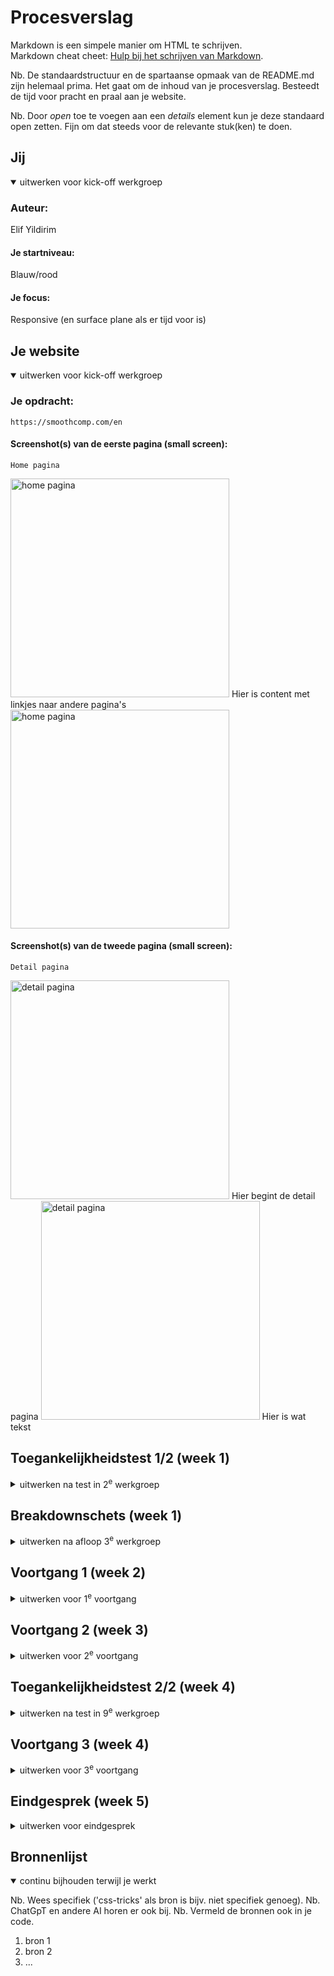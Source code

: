 # Procesverslag
Markdown is een simpele manier om HTML te schrijven.  
Markdown cheat cheet: [Hulp bij het schrijven van Markdown](https://github.com/adam-p/markdown-here/wiki/Markdown-Cheatsheet).

Nb. De standaardstructuur en de spartaanse opmaak van de README.md zijn helemaal prima. Het gaat om de inhoud van je procesverslag. Besteedt de tijd voor pracht en praal aan je website.

Nb. Door *open* toe te voegen aan een *details* element kun je deze standaard open zetten. Fijn om dat steeds voor de relevante stuk(ken) te doen.





## Jij

<details open>
  <summary>uitwerken voor kick-off werkgroep</summary>

  ### Auteur:
  Elif Yildirim

  #### Je startniveau:
  Blauw/rood

  #### Je focus:
Responsive (en surface plane als er tijd voor is) 
</details>





## Je website

<details open>
  <summary>uitwerken voor kick-off werkgroep</summary>

  ### Je opdracht:
    https://smoothcomp.com/en
  #### Screenshot(s) van de eerste pagina (small screen): 
    Home pagina
<img src="readme-images/sc1.png" width="350px" alt="home pagina"> 
Hier is content met linkjes naar andere pagina's
<img src="readme-images/sc2.png" width="350px" alt="home pagina"> 


  #### Screenshot(s) van de tweede pagina (small screen):
    Detail pagina
<img src="readme-images/sc4.png" width="350px" alt="detail pagina"> Hier begint de detail pagina
<img src="readme-images/sc5.png" width="350px" alt="detail pagina"> Hier is wat tekst


</details>



## Toegankelijkheidstest 1/2 (week 1)

<details>
  <summary>uitwerken na test in 2<sup>e</sup> werkgroep</summary>

  ### Bevindingen
  
  Mijn bevindingen die in de toegankelijkheidstest naar voren kwamen: 
  - Screanreader ging makkelijk aan. De toetsen die je moet gebruiken zijn makkelijk te vinden en begrijpen.
  - De stem van de screenreader is prima te volgen. 
  - De screenreader pakt alle headings en linkjes op de juiste volgorde. Als ik op 1 klik pakt die alle H1's en als ik 2 of 3 klik leest die de juiste bijhorende headings voor. 
  - Bij images zegt die unlabed graphic, dus de images hebben geen alt tekst waardoor ze niet toegankelijk zijn voor de screenreader. 
  - De screenreader geeft aan wanneer het een link is.
  
 Mijn bevindingen die in de WCAG checklist naar voren kwamen: 
  - De content van de website is makkelijk te begrijpen. Het is duidelijk dat de buttons buttons zijn. De screenreader laat goed weten wanneer iets een link is.
  - Bij het valideren van de code komen er veel errors uit. De site heeft een lang attribute en je kan de site overschakelen naar verschillende talen. De pagina's hebben geen unieke titel, tenminste er stond (toen ik het opzocht) aria-label: not specified. 
  - Bij tab en shift-tab is er een visuele element die zichbaar wordt.
  - De site kan geroteerd worden naar verschillende angles en de links hebben een goeie grootte en positie. 
  - De site heeft alleen maar div's. Geen lists. De headings staan elke keer bovenaan de div, dus heeft een logische volgorde. Het heeft op de home pagina twee H1's. 
  - De images hebben geen alt attribute. Het heeft geen text alternative voor complexere foto's. Er zijn twee images die tekst bevatten en die als button worden weergegeven, deze hebben wel een alt-text. 
  - De site heeft 1 video zonder audio. Het speelt automatisch. Je kan hem niet pauzeren of stoppen. 
  - De links hebben een a element. De links hebben een focus state. Sommige buttons hebben geen button element. De links hebben een icoon die verwijst dat je naar een andere pagina verstuurd gaat worden.
  - Ze gebruiken wel kleur, maar ze gebruiken ook veel vormen, plaatjes en tekst voor de informatie. Er is alleen een dark mode. 
  - Het heeft 1 animatie onderaan met de logo's van hun partners. Het is subtiel, maar ik kan niet vinden of het zich houdt aan de prefers-reduced-motion media query.
  - De color contrast is helemaal goed. 

  Vragen: 
  - "Provide a unique title for each page" -> is dit een H1?  -> antwoord: ja. Mijn website heeft dit niet!

</details>



## Breakdownschets (week 1)

<details>
  <summary>uitwerken na afloop 3<sup>e</sup> werkgroep</summary>

  ### de hele pagina: 
https://miro.com/welcomeonboard/V1BSajh5eFZHUEVMTU5XdEZvb1ZranQwanlsZUEyQWlwdnh5ZE4wUWZzd2ZyN2s4ampNd0xRS1BaMkFuWkFRM2ZDQ3RzT042a1pVc3ZNSXJMZlFUa3lGSStGYlBsazVqVjFwR2R2aXVJOC9OeUU2TlhyUXFZM2c4S25mSUlpVXBzVXVvMm53MW9OWFg5bkJoVXZxdFhRPT0hdjE=?share_link_id=997982138408  Link naar mijn schets! <br>
Feedback op mijn breakdownschets:
- img wordt een a
- button een a
- in de header allleen de dingen die op elke pagina zijn; zoals de nav, maar de img met h1 niet
- voor hamburgermenu: nav/ul-/li/a en dan is het een button om alles open te doen
- header/logo/a/button en dan een nav
- van de homepage de logo de h1 maken of h1 toevoegen en die dan verbergen (want elke pagina moet een goeie h1 hebben)
- de h1 wordt een h2
- de buttons die ik had in de voormalige header moeten a's worden
- de kleine stuk in de h2 kan je strong gebruiken
- bij de eerste section met de ul: om het beter te maken kan je van de hele li een a maken
- van die ?: een nav met een ul en dan li
- tweede img: later met css komt de background img maar kan ook een img als ik met vol overtuiging het kan uitleggen
- bij de volgende ul: gewoon een li met een img. hoeft geen p
- bij de een na laatste kan ik een section in een section doen
- bij de footer moet de ul in een ul en daarna pas de li met a's
- maak ook ss van de andere states: bv hamburgermenu

Dynamische deel (bijv menu) en andere dynamische delen (bijv filter) kan je ook in dezelfde Miro board zien.


</details>





## Voortgang 1 (week 2)

<details>
  <summary>uitwerken voor 1<sup>e</sup> voortgang</summary>

  ### Stand van zaken

Ik wist soms niet wat voor code ik moest gebruiken voor specifieke content delen op mijn website. De foto hieronder is een voorbeeld. Ik kon maar niet vinden wat ik hier zou kunnen gebruiken, dus had het aan de 
studentassistent gevraagd en die zei dat ik een section in een section kon doen. 
<img src="readme-images/voorbeeld1.png" width="350px" alt="voorbeeld van stand van zaken"> <br>
Daarna was ik al een beetje begonnen met mijn CSS, maar het lukte me niet om m'n achtergrond kleur goed te krijgen. Ik speelde daar veel mee en kon niet de oplossing vinden, dus vroeg ik dit ook aan de studentassisten. Ik had eerst mijn background color op een * gedaan, omdat ik dacht dat ik toch alles moest selecteren, zij vertelden me dat ik het juist alleen op de body moest doen, zodat het niet letterlijk alles pakt (want dit was het geval). Toen ik dit veranderd had, kregen de section de juiste achtergrond kleur, precies wat ik wou! <br>
<img src="readme-images/voorbeeld2.png" width="350px" alt="voorbeeld van stand van zaken html">



  ### Agenda voor meeting
Mijn groepje zijn de papegaaien!
Student 1 (Elif)
- Ik wil sowieso mijn HTML even laten checken
- Is mijn footer goed? 

De andere studenten vroegen vooral of de breakdownschets goed was en daar kregen ze veel feedback op.
Als tip gaven ze bijv. dat we de H1 niet moeten vergeten, de header niet moeten vergeten. En ze hadden het over detail summary, maar dat gebruikt mijn website niet..

  ### Verslag van meeting

- Een ul kan geen titel hebben. De titel uit de ul halen en buiten de ul zetten als een heading.
- Ik had bij m'n a's een alt text geschreven, maar dit hoeft helemaal niet zeiden de studentassistenten. Dus alle alt text bij de a's mogen weg.
- Bij de alt text van de images moet ik de tekst veranderen naar een betere beschrijving. Ik had eerst als text "image of judo", maar het woord image moet niet.
- Bij de footer had een ul in een ul, omdat ik dat als tip had gekregen van een andere assistente, maar deze keer zeiden ze dat ik beter een nav kan gebruiken en daarin drie sections met een heading daarbinnen, omdat elke stuk een titel heeft.
- En dan in de section een ul met daarin de li / a.
- Ook bij de footer kan ik de laatste lijst in een aparte (dus niet in de nav) ul doen met daarin (bij de laatste regel met de apps) een ul. Hierin komen de li met de img's.
- Over mijn fonts: ik had een bestand gevonden van de website waarin alle fonts stonden en ik kreeg als feedback te horen dat ik de gene die dubbel zijn eruit kan halen. Een nieuwe CSS bestand moet maken met daarin de fonts. fonts.css. @fontface en dan bij de headings aangeven font-family en font-weight.
- + de foto op m'n github veranderen naar eentje zonder een bullet point!
<img src="readme-images/voortgangsgesprek1.png" width="350px" alt="voorbeeld van verslag meeting">
<img src="readme-images/voortgangsgesprek2.png" width="350px" alt="voorbeeld van verslag meeting">




</details>





## Voortgang 2 (week 3)

<details>
  <summary>uitwerken voor 2<sup>e</sup> voortgang</summary>

  ### Stand van zaken
  hier dit ging goed & dit was lastig (neem ook screenshots op van delen van je website en code)


  ### Agenda voor meeting
  samen met je groepje opstellen

  | student 1      | student 2          | student 3    | student 4        |
  | ---            | ---                | ---          | ---              |
  | dit bespreken  | en dit             | en ik dit    | en dan ik dat    |
  | en dat ook nog | dit als er tijd is | nog een punt | dit wil ik zeker |
  | ...            | ...                | ...          | ...              |


  ### Verslag van meeting
  hier na afloop snel de uitkomsten van de meeting vastleggen

  - punt 1
  - punt 2
  - nog een punt
- ...

</details>





## Toegankelijkheidstest 2/2 (week 4)

<details>
  <summary>uitwerken na test in 9<sup>e</sup> werkgroep</summary>

  ### Bevindingen
  Lijst met je bevindingen die in de test naar voren kwamen (geef ook aan wat er verbeterd is):

</details>





## Voortgang 3 (week 4)

<details>
  <summary>uitwerken voor 3<sup>e</sup> voortgang</summary>

  ### Stand van zaken
  hier dit ging goed & dit was lastig (neem ook screenshots op van delen van je website en code)


  ### Agenda voor meeting
  samen met je groepje opstellen

  | student 1      | student 2          | student 3    | student 4        |
  | ---            | ---                | ---          | ---              |
  | dit bespreken  | en dit             | en ik dit    | en dan ik dat    |
  | en dat ook nog | dit als er tijd is | nog een punt | dit wil ik zeker |
  | ...            | ...                | ...          | ...              |


  ### Verslag van meeting
  hier na afloop snel de uitkomsten van de meeting vastleggen

  - punt 1
  - punt 2
  - nog een punt
  - ...

</details>





## Eindgesprek (week 5)

<details>
  <summary>uitwerken voor eindgesprek</summary>

  ### Je uitkomst - karakteristiek screenshots:
  <img src="readme-images/dummy-plaatje.jpg" width="375px" alt="uitomst opdracht 1">


  ### Dit ging goed/Heb ik geleerd: 
  Korte omschrijving met plaatjes

  <img src="readme-images/dummy-plaatje.jpg" width="375px" alt="top">


  ### Dit was lastig/Is niet gelukt:
  Korte omschrijving met plaatjes

  <img src="readme-images/dummy-plaatje.jpg" width="375px" alt="bummer">
</details>





## Bronnenlijst

<details open>
  <summary>continu bijhouden terwijl je werkt</summary>

  Nb. Wees specifiek ('css-tricks' als bron is bijv. niet specifiek genoeg). 
  Nb. ChatGpT en andere AI horen er ook bij.
  Nb. Vermeld de bronnen ook in je code.

  1. bron 1
  2. bron 2
  3. ...

</details>
